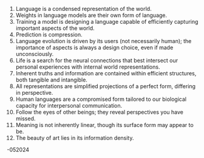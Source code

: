 1. Language is a condensed representation of the world.
2. Weights in language models are their own form of language.
3. Training a model is designing a language capable of efficiently capturing important aspects of the world.
4. Prediction is compression.
5. Language evolution is driven by its users (not necessarily human); the importance of aspects is always a design choice, even if made unconsciously.
6. Life is a search for the neural connections that best intersect our personal experiences with internal world representations.
7. Inherent truths and information are contained within efficient structures, both tangible and intangible.
8. All representations are simplified projections of a perfect form, differing in perspective.
9. Human languages are a compromised form tailored to our biological capacity for interpersonal communication.
10. Follow the eyes of other beings; they reveal perspectives you have missed.
11. Meaning is not inherently linear, though its surface form may appear to be.
12. The beauty of art lies in its information density.

-052024